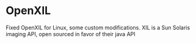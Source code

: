 # OpenXIL
Fixed OpenXIL for Linux, some custom modifications. XIL is a  Sun Solaris imaging API, open sourced in favor of their java API
